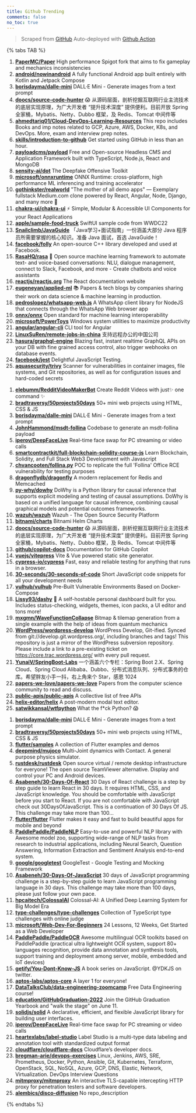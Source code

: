 ```yaml
---
title: Github Trending
comments: false
no_toc: true
---
```


> Scraped from [GitHub](https://github.com/trending)
Auto-deployed with [Github Action](https://docs.github.com/en/actions)

{% tabs TAB %}
<!-- tab Daily -->
1. [**PaperMC/Paper**](https://github.com/PaperMC/Paper)
High performance Spigot fork that aims to fix gameplay and mechanics inconsistencies
2. [**android/nowinandroid**](https://github.com/android/nowinandroid)
A fully functional Android app built entirely with Kotlin and Jetpack Compose
3. [**borisdayma/dalle-mini**](https://github.com/borisdayma/dalle-mini)
DALL·E Mini - Generate images from a text prompt
4. [**doocs/source-code-hunter**](https://github.com/doocs/source-code-hunter)
😱 从源码层面，剖析挖掘互联网行业主流技术的底层实现原理，为广大开发者 “提升技术深度” 提供便利。目前开放 Spring 全家桶，Mybatis、Netty、Dubbo 框架，及 Redis、Tomcat 中间件等
5. [**ahmedtariq01/Cloud-DevOps-Learning-Resources**](https://github.com/ahmedtariq01/Cloud-DevOps-Learning-Resources)
This repo includes Books and imp notes related to GCP, Azure, AWS, Docker, K8s, and DevOps. More, exam and interview prep notes.
6. [**skills/introduction-to-github**](https://github.com/skills/introduction-to-github)
Get started using GitHub in less than an hour.
7. [**payloadcms/payload**](https://github.com/payloadcms/payload)
Free and Open-source Headless CMS and Application Framework built with TypeScript, Node.js, React and MongoDB
8. [**sensity-ai/dot**](https://github.com/sensity-ai/dot)
The Deepfake Offensive Toolkit
9. [**microsoft/onnxruntime**](https://github.com/microsoft/onnxruntime)
ONNX Runtime: cross-platform, high performance ML inferencing and training accelerator
10. [**gothinkster/realworld**](https://github.com/gothinkster/realworld)
"The mother of all demo apps" — Exemplary fullstack Medium.com clone powered by React, Angular, Node, Django, and many more 🏅
11. [**chakra-ui/chakra-ui**](https://github.com/chakra-ui/chakra-ui)
⚡️ Simple, Modular & Accessible UI Components for your React Applications
12. [**apple/sample-food-truck**](https://github.com/apple/sample-food-truck)
SwiftUI sample code from WWDC22
13. [**Snailclimb/JavaGuide**](https://github.com/Snailclimb/JavaGuide)
「Java学习+面试指南」一份涵盖大部分 Java 程序员所需要掌握的核心知识。准备 Java 面试，首选 JavaGuide！
14. [**facebook/folly**](https://github.com/facebook/folly)
An open-source C++ library developed and used at Facebook.
15. [**RasaHQ/rasa**](https://github.com/RasaHQ/rasa)
💬 Open source machine learning framework to automate text- and voice-based conversations: NLU, dialogue management, connect to Slack, Facebook, and more - Create chatbots and voice assistants
16. [**reactjs/reactjs.org**](https://github.com/reactjs/reactjs.org)
The React documentation website
17. [**eugeneyan/applied-ml**](https://github.com/eugeneyan/applied-ml)
📚 Papers & tech blogs by companies sharing their work on data science & machine learning in production.
18. [**pedroslopez/whatsapp-web.js**](https://github.com/pedroslopez/whatsapp-web.js)
A WhatsApp client library for NodeJS that connects through the WhatsApp Web browser app
19. [**onnx/onnx**](https://github.com/onnx/onnx)
Open standard for machine learning interoperability
20. [**microsoft/PowerToys**](https://github.com/microsoft/PowerToys)
Windows system utilities to maximize productivity
21. [**angular/angular-cli**](https://github.com/angular/angular-cli)
CLI tool for Angular
22. [**LinuxSuRen/remote-jobs-in-china**](https://github.com/LinuxSuRen/remote-jobs-in-china)
支持远程办公的中国公司
23. [**hasura/graphql-engine**](https://github.com/hasura/graphql-engine)
Blazing fast, instant realtime GraphQL APIs on your DB with fine grained access control, also trigger webhooks on database events.
24. [**facebook/jest**](https://github.com/facebook/jest)
Delightful JavaScript Testing.
25. [**aquasecurity/trivy**](https://github.com/aquasecurity/trivy)
Scanner for vulnerabilities in container images, file systems, and Git repositories, as well as for configuration issues and hard-coded secrets
<!-- endtab -->
<!-- tab Weekly -->
1. [**elebumm/RedditVideoMakerBot**](https://github.com/elebumm/RedditVideoMakerBot)
Create Reddit Videos with just✨ one command ✨
2. [**bradtraversy/50projects50days**](https://github.com/bradtraversy/50projects50days)
50+ mini web projects using HTML, CSS & JS
3. [**borisdayma/dalle-mini**](https://github.com/borisdayma/dalle-mini)
DALL·E Mini - Generate images from a text prompt
4. [**JohnHammond/msdt-follina**](https://github.com/JohnHammond/msdt-follina)
Codebase to generate an msdt-follina payload
5. [**iperov/DeepFaceLive**](https://github.com/iperov/DeepFaceLive)
Real-time face swap for PC streaming or video calls
6. [**smartcontractkit/full-blockchain-solidity-course-js**](https://github.com/smartcontractkit/full-blockchain-solidity-course-js)
Learn Blockchain, Solidity, and Full Stack Web3 Development with Javascript
7. [**chvancooten/follina.py**](https://github.com/chvancooten/follina.py)
POC to replicate the full 'Follina' Office RCE vulnerability for testing purposes
8. [**dragonflydb/dragonfly**](https://github.com/dragonflydb/dragonfly)
A modern replacement for Redis and Memcached
9. [**py-why/dowhy**](https://github.com/py-why/dowhy)
DoWhy is a Python library for causal inference that supports explicit modeling and testing of causal assumptions. DoWhy is based on a unified language for causal inference, combining causal graphical models and potential outcomes frameworks.
10. [**wazuh/wazuh**](https://github.com/wazuh/wazuh)
Wazuh - The Open Source Security Platform
11. [**bitnami/charts**](https://github.com/bitnami/charts)
Bitnami Helm Charts
12. [**doocs/source-code-hunter**](https://github.com/doocs/source-code-hunter)
😱 从源码层面，剖析挖掘互联网行业主流技术的底层实现原理，为广大开发者 “提升技术深度” 提供便利。目前开放 Spring 全家桶，Mybatis、Netty、Dubbo 框架，及 Redis、Tomcat 中间件等
13. [**github/copilot-docs**](https://github.com/github/copilot-docs)
Documentation for GitHub Copilot
14. [**vuejs/vitepress**](https://github.com/vuejs/vitepress)
Vite & Vue powered static site generator.
15. [**cypress-io/cypress**](https://github.com/cypress-io/cypress)
Fast, easy and reliable testing for anything that runs in a browser.
16. [**30-seconds/30-seconds-of-code**](https://github.com/30-seconds/30-seconds-of-code)
Short JavaScript code snippets for all your development needs
17. [**vulhub/vulhub**](https://github.com/vulhub/vulhub)
Pre-Built Vulnerable Environments Based on Docker-Compose
18. [**Lissy93/dashy**](https://github.com/Lissy93/dashy)
🚀 A self-hostable personal dashboard built for you. Includes status-checking, widgets, themes, icon packs, a UI editor and tons more!
19. [**mxgmn/WaveFunctionCollapse**](https://github.com/mxgmn/WaveFunctionCollapse)
Bitmap & tilemap generation from a single example with the help of ideas from quantum mechanics
20. [**WordPress/wordpress-develop**](https://github.com/WordPress/wordpress-develop)
WordPress Develop, Git-ified. Synced from git://develop.git.wordpress.org/, including branches and tags! This repository is just a mirror of the WordPress subversion repository. Please include a link to a pre-existing ticket on https://core.trac.wordpress.org/ with every pull request.
21. [**YunaiV/SpringBoot-Labs**](https://github.com/YunaiV/SpringBoot-Labs)
一个涵盖六个专栏：Spring Boot 2.X、Spring Cloud、Spring Cloud Alibaba、Dubbo、分布式消息队列、分布式事务的仓库。希望胖友小手一抖，右上角来个 Star，感恩 1024
22. [**papers-we-love/papers-we-love**](https://github.com/papers-we-love/papers-we-love)
Papers from the computer science community to read and discuss.
23. [**public-apis/public-apis**](https://github.com/public-apis/public-apis)
A collective list of free APIs
24. [**helix-editor/helix**](https://github.com/helix-editor/helix)
A post-modern modal text editor.
25. [**satwikkansal/wtfpython**](https://github.com/satwikkansal/wtfpython)
What the f*ck Python? 😱
<!-- endtab -->
<!-- tab Monthly -->
1. [**borisdayma/dalle-mini**](https://github.com/borisdayma/dalle-mini)
DALL·E Mini - Generate images from a text prompt
2. [**bradtraversy/50projects50days**](https://github.com/bradtraversy/50projects50days)
50+ mini web projects using HTML, CSS & JS
3. [**flutter/samples**](https://github.com/flutter/samples)
A collection of Flutter examples and demos
4. [**deepmind/mujoco**](https://github.com/deepmind/mujoco)
Multi-Joint dynamics with Contact. A general purpose physics simulator.
5. [**rustdesk/rustdesk**](https://github.com/rustdesk/rustdesk)
Open source virtual / remote desktop infrastructure for everyone! The open source TeamViewer alternative. Display and control your PC and Android devices.
6. [**Asabeneh/30-Days-Of-React**](https://github.com/Asabeneh/30-Days-Of-React)
30 Days of React challenge is a step by step guide to learn React in 30 days. It requires HTML, CSS, and JavaScript knowledge. You should be comfortable with JavaScript before you start to React. If you are not comfortable with JavaScript check out 30DaysOfJavaScript. This is a continuation of 30 Days Of JS. This challenge may take more than 100…
7. [**flutter/flutter**](https://github.com/flutter/flutter)
Flutter makes it easy and fast to build beautiful apps for mobile and beyond
8. [**PaddlePaddle/PaddleNLP**](https://github.com/PaddlePaddle/PaddleNLP)
Easy-to-use and powerful NLP library with Awesome model zoo, supporting wide-range of NLP tasks from research to industrial applications, including Neural Search, Question Answering, Information Extraction and Sentiment Analysis end-to-end system.
9. [**google/googletest**](https://github.com/google/googletest)
GoogleTest - Google Testing and Mocking Framework
10. [**Asabeneh/30-Days-Of-JavaScript**](https://github.com/Asabeneh/30-Days-Of-JavaScript)
30 days of JavaScript programming challenge is a step-by-step guide to learn JavaScript programming language in 30 days. This challenge may take more than 100 days, please just follow your own pace.
11. [**hpcaitech/ColossalAI**](https://github.com/hpcaitech/ColossalAI)
Colossal-AI: A Unified Deep Learning System for Big Model Era
12. [**type-challenges/type-challenges**](https://github.com/type-challenges/type-challenges)
Collection of TypeScript type challenges with online judge
13. [**microsoft/Web-Dev-For-Beginners**](https://github.com/microsoft/Web-Dev-For-Beginners)
24 Lessons, 12 Weeks, Get Started as a Web Developer
14. [**PaddlePaddle/PaddleOCR**](https://github.com/PaddlePaddle/PaddleOCR)
Awesome multilingual OCR toolkits based on PaddlePaddle (practical ultra lightweight OCR system, support 80+ languages recognition, provide data annotation and synthesis tools, support training and deployment among server, mobile, embedded and IoT devices)
15. [**getify/You-Dont-Know-JS**](https://github.com/getify/You-Dont-Know-JS)
A book series on JavaScript. @YDKJS on twitter.
16. [**aptos-labs/aptos-core**](https://github.com/aptos-labs/aptos-core)
A layer 1 for everyone!
17. [**DataTalksClub/data-engineering-zoomcamp**](https://github.com/DataTalksClub/data-engineering-zoomcamp)
Free Data Engineering course!
18. [**education/GitHubGraduation-2022**](https://github.com/education/GitHubGraduation-2022)
Join the GitHub Graduation Yearbook and "walk the stage" on June 11.
19. [**solidjs/solid**](https://github.com/solidjs/solid)
A declarative, efficient, and flexible JavaScript library for building user interfaces.
20. [**iperov/DeepFaceLive**](https://github.com/iperov/DeepFaceLive)
Real-time face swap for PC streaming or video calls
21. [**heartexlabs/label-studio**](https://github.com/heartexlabs/label-studio)
Label Studio is a multi-type data labeling and annotation tool with standardized output format
22. [**cloudflare/cloudflare-docs**](https://github.com/cloudflare/cloudflare-docs)
Cloudflare’s developer docs.
23. [**bregman-arie/devops-exercises**](https://github.com/bregman-arie/devops-exercises)
Linux, Jenkins, AWS, SRE, Prometheus, Docker, Python, Ansible, Git, Kubernetes, Terraform, OpenStack, SQL, NoSQL, Azure, GCP, DNS, Elastic, Network, Virtualization. DevOps Interview Questions
24. [**mitmproxy/mitmproxy**](https://github.com/mitmproxy/mitmproxy)
An interactive TLS-capable intercepting HTTP proxy for penetration testers and software developers.
25. [**alembics/disco-diffusion**](https://github.com/alembics/disco-diffusion)
No repo_description
<!-- endtab -->
{% endtabs %}
